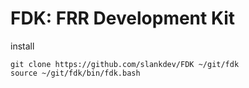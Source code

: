 # FDK: FRR Development Kit

install
```
git clone https://github.com/slankdev/FDK ~/git/fdk
source ~/git/fdk/bin/fdk.bash
```
